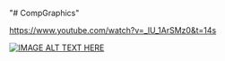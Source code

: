 "# CompGraphics" 


https://www.youtube.com/watch?v=_lU_1ArSMz0&t=14s

[![IMAGE ALT TEXT HERE](https://img.youtube.com/vi/YOUTUBE_VIDEO_ID_HERE/0.jpg)](https://www.youtube.com/watch?v=_lU_1ArSMz0&t=14s)
